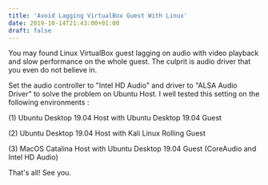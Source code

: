 ```yaml
---
title: 'Avoid Lagging VirtualBox Guest With Linux'
date: 2019-10-14T21:43:00+01:00
draft: false
---
```


You may found Linux VirtualBox guest lagging on audio with video playback and slow performance on the whole guest. The culprit is audio driver that you even do not believe in.  
  
  
  
Set the audio controller to "Intel HD Audio" and driver to "ALSA Audio Driver" to solve the problem on Ubuntu Host. I well tested this setting on the following environments :  
  
  
  
(1) Ubuntu Desktop 19.04 Host with Ubuntu Desktop 19.04 Guest  
  
(2) Ubuntu Desktop 19.04 Host with Kali Linux Rolling Guest  
  
(3) MacOS Catalina Host with Ubuntu Desktop 19.04 Guest (CoreAudio and Intel HD Audio)  
  
  
  
That's all! See you.